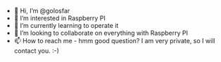 - 👋 Hi, I’m @golosfar
- 👀 I’m interested in Raspberry PI
- 🌱 I’m currently learning to operate it
- 💞️ I’m looking to collaborate on everything with Raspberry PI
- 📫 How to reach me - hmm good question? I am very private, so I will contact you. :-)

<!---
golosfar/golosfar is a ✨ special ✨ repository because its `README.md` (this file) appears on your GitHub profile.
You can click the Preview link to take a look at your changes.
--->
